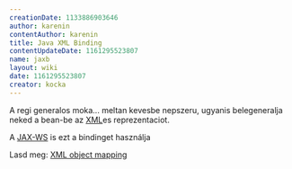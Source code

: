 ```yaml
---
creationDate: 1133886903646 
author: karenin 
contentAuthor: karenin 
title: Java XML Binding 
contentUpdateDate: 1161295523807 
name: jaxb 
layout: wiki 
date: 1161295523807 
creator: kocka 
---
```

A regi generalos moka... meltan kevesbe nepszeru, ugyanis belegeneralja neked a bean-be az [XML](XML.html)es reprezentaciot.

A [JAX-WS](JAX-WS.html) is ezt a bindinget használja 

Lasd meg: [XML object mapping](XML%20object%20mapping.html)
